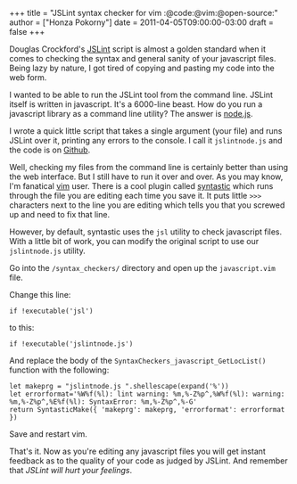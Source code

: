 +++
title = "JSLint syntax checker for vim   :@code:@vim:@open-source:"
author = ["Honza Pokorny"]
date = 2011-04-05T09:00:00-03:00
draft = false
+++

Douglas Crockford's [JSLint](http://www.jslint.com/) script is almost a golden standard when it comes
to checking the syntax and general sanity of your javascript files. Being lazy
by nature, I got tired of copying and pasting my code into the web form.

I wanted to be able to run the JSLint tool from the command line. JSLint itself
is written in javascript. It's a 6000-line beast. How do you run a javascript
library as a command line utility? The answer is [node.js](http://nodejs.org/).

I wrote a quick little script that takes a single argument (your file) and runs
JSLint over it, printing any errors to the console. I call it `jslintnode.js`
and the code is on [Github](https://github.com/honza/jslintnode.js).

Well, checking my files from the command line is certainly better than using
the web interface. But I still have to run it over and over. As you may know,
I'm fanatical [vim](http://www.vim.org) user. There is a cool plugin called [syntastic](https://github.com/scrooloose/syntastic) which
runs through the file you are editing each time you save it. It puts little
`>>>` characters next to the line you are editing which tells you that you
screwed up and need to fix that line.

However, by default, syntastic uses the `jsl` utility to check javascript
files. With a little bit of work, you can modify the original script to use our
`jslintnode.js` utility.

Go into the `/syntax_checkers/` directory and open up the `javascript.vim`
file.

Change this line:

```vim
if !executable('jsl')
```

to this:

```vim
if !executable('jslintnode.js')
```

And replace the body of the `SyntaxCheckers_javascript_GetLocList()` function
with the following:

```vim
let makeprg = "jslintnode.js ".shellescape(expand('%'))
let errorformat='%W%f(%l): lint warning: %m,%-Z%p^,%W%f(%l): warning: %m,%-Z%p^,%E%f(%l): SyntaxError: %m,%-Z%p^,%-G'
return SyntasticMake({ 'makeprg': makeprg, 'errorformat': errorformat })
```

Save and restart vim.

That's it. Now as you're editing any javascript files you will get instant
feedback as to the quality of your code as judged by JSLint. And remember that
_JSLint will hurt your feelings_.
